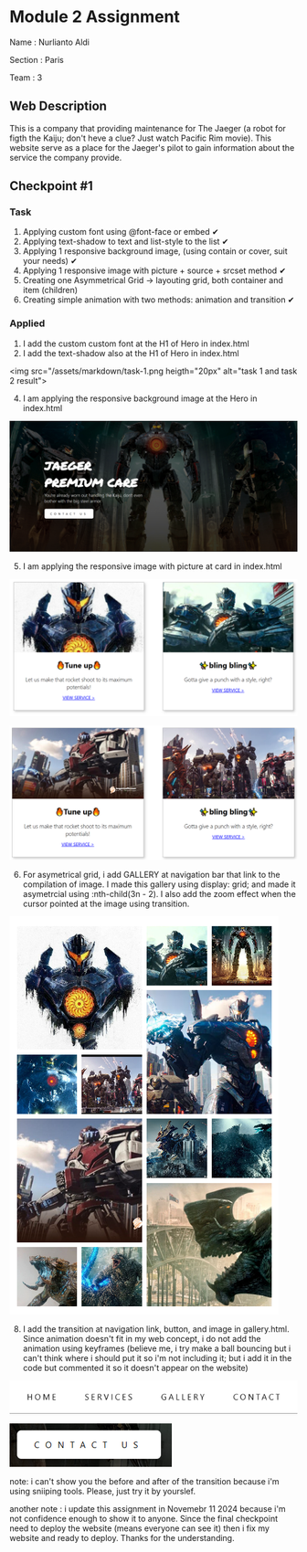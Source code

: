 ﻿# Module 2 Assignment

Name    : Nurlianto Aldi

Section : Paris

Team    : 3

## Web Description
This is a company that providing maintenance for The Jaeger (a robot for figth the Kaiju; don't heve a clue? Just watch Pacific Rim movie). This website serve as a place for the Jaeger's pilot to gain information about the service the company provide.

## Checkpoint #1

### Task
1. Applying custom font using @font-face or embed &#x2714;
2. Applying text-shadow to text and list-style to the list &#x2714;
3. Applying 1 responsive background image, (using contain or cover, suit your needs) &#x2714;
4. Applying 1 responsive image with picture + source + srcset method &#x2714;
5. Creating one Asymmetrical Grid → layouting grid, both container and item (children)
6. Creating simple animation with two methods: animation and transition &#x2714;

### Applied
1. I add the custom custom font at the H1 of Hero in index.html
2. I add the text-shadow also at the H1 of Hero in index.html

<img src="/assets/markdown/task-1.png heigth="20px" alt="task 1 and task 2 result">



4. I am applying the responsive background image at the Hero in index.html

![the result of task three](/assets/markdown/task-3.PNG)

5. I am applying the responsive image with picture at card in index.html

![the result of task four (global resolution)](/assets/markdown/task-4-a.PNG)

![the result of task four (768px resolution)](/assets/markdown/task-4-b.PNG)

6. For asymetrical grid, i add GALLERY at navigation bar that link to the compilation of image. I made this gallery using display: grid; and made it asymetrcial using :nth-child(3n - 2). I also add the zoom effect when the cursor pointed at the image using transition.

![the result of task five](/assets/markdown/task-5.PNG)

8. I add the transition at navigation link, button, and image in gallery.html. Since animation doesn't fit in my web concept, i do not add the animation using keyframes (believe me, i try make a ball bouncing but i can't think where i should put it so i'm not including it; but i add it in the code but commented it so it doesn't appear on the website)

![the result of task six](/assets/markdown/task-6-nav-link-a.PNG)

![the result of task six](/assets/markdown/task-6-button-a.PNG)

note: i can't show you the before and after of the transition because i'm using sniiping tools. Please, just try it by yourslef.

another note : i update this assignment in Novemebr 11 2024 because i'm not confidence enough to show it to anyone. Since the final checkpoint need to deploy the website (means everyone can see it) then i fix my website and ready to deploy. Thanks for the understanding.
